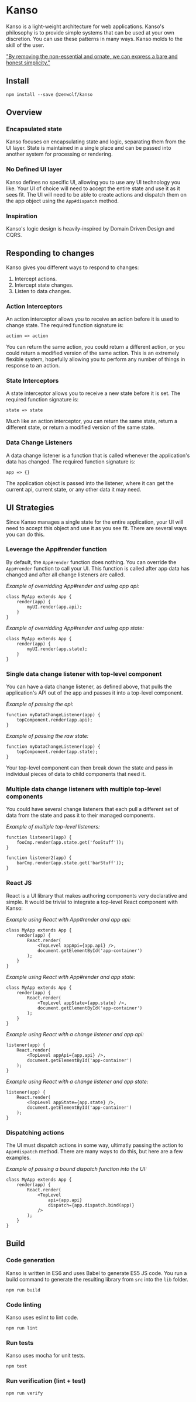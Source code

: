 Kanso
============================================================

Kanso is a light-weight architecture for web applications. Kanso's philosophy is to provide simple systems that can be used at your own discretion. You can use these patterns in many ways. Kanso molds to the skill of the user.

["By removing the non-essential and ornate, we can express a bare and honest simplicity."](http://web.archive.org/web/20120225201014/http://aentan.com/design/wabi-sabi-and-japanese-aesthetics/)


Install
------------------------------------------------------------

    npm install --save @zenwolf/kanso


Overview
------------------------------------------------------------

### Encapsulated state
Kanso focuses on encapsulating state and logic, separating them from the UI layer. State is maintained in a single place and can be passed into another system for processing
or rendering.

### No Defined UI layer
Kanso defines no specific UI, allowing you to use any UI technology you like. Your UI of choice will need to accept the entire state and use it as it sees fit. The UI will need to be able to create actions and dispatch them on the app object using the `App#dispatch` method.

### Inspiration
Kanso's logic design is heavily-inspired by Domain Driven Design and CQRS.


Responding to changes
------------------------------------------------------------

Kanso gives you different ways to respond to changes:

1. Intercept actions.
2. Intercept state changes.
3. Listen to data changes.

### Action Interceptors
An action interceptor allows you to receive an action before it is used to change state. The required function signature is:

    action => action

You can return the same action, you could return a different action, or you could return a modified version of the same action. This is an extremely flexible system, hopefully allowing you to perform any number of things in response to an action.

### State Interceptors
A state interceptor allows you to receive a new state before it is set. The required function signature is:

    state => state

Much like an action interceptor, you can return the same state, return a different state, or return a modified version of the same state.

### Data Change Listeners
A data change listener is a function that is called whenever the application's data has changed. The required function signature is:

    app => {}

The application object is passed into the listener, where it can get the current api, current state, or any other data it may need.


UI Strategies
------------------------------------------------------------

Since Kanso manages a single state for the entire application, your UI will need to accept this object and use it as you see fit. There are several ways you can do this.

### Leverage the App#render function
By default, the `App#render` function does nothing. You can override the `App#render` function to call your UI. This function is called after app data has changed and after all change listeners are called.

_Example of overridding App#render and using app api:_

    class MyApp extends App {
        render(app) {
            myUI.render(app.api);
        }
    }

_Example of overridding App#render and using app state:_

    class MyApp extends App {
        render(app) {
            myUI.render(app.state);
        }
    }

### Single data change listener with top-level component
You can have a data change listener, as defined above, that pulls the application's API out of the app and passes it into a top-level component.

_Example of passing the api:_

    function myDataChangeListener(app) {
        topComponent.render(app.api);
    }

_Example of passing the raw state:_

    function myDataChangeListener(app) {
        topComponent.render(app.state);
    }

Your top-level component can then break down the state and pass in individual pieces of data to child components that need it.

### Multiple data change listeners with multiple top-level components
You could have several change listeners that each pull a different set of data from the state and pass it to their managed components.

_Example of multiple top-level listeners:_

    function listener1(app) {
        fooCmp.render(app.state.get('fooStuff'));
    }
    
    function listener2(app) {
        barCmp.render(app.state.get('barStuff'));
    }

### React JS
React is a UI library that makes authoring components very declarative and simple. It would be trivial to integrate a top-level React component with Kanso:

_Example using React with App#render and app api:_

    class MyApp extends App {
        render(app) {
            React.render(
                <TopLevel appApi={app.api} />,
                document.getElementById('app-container')
            );
        }
    }

_Example using React with App#render and app state:_

    class MyApp extends App {
        render(app) {
            React.render(
                <TopLevel appState={app.state} />,
                document.getElementById('app-container')
            );
        }
    }

_Example using React with a change listener and app api:_

    listener(app) {
        React.render(
            <TopLevel appApi={app.api} />,
            document.getElementById('app-container')
        );
    }

_Example using React with a change listener and app state:_

    listener(app) {
        React.render(
            <TopLevel appState={app.state} />,
            document.getElementById('app-container')
        );
    }

### Dispatching actions
The UI must dispatch actions in some way, ultimatly passing the action to `App#dispatch` method. There are many ways to do this, but here are a few examples.

_Example of passing a bound dispatch function into the UI:_

    class MyApp extends App {
        render(app) {
            React.render(
                <TopLevel
                    api={app.api}
                    dispatch={app.dispatch.bind(app)}
                />
            );
        }
    }

Build
------------------------------------------------------------

### Code generation
Kanso is written in ES6 and uses Babel to generate ES5 JS code. You run a build command to generate the resulting library from `src` into the `lib` folder.

    npm run build

### Code linting
Kanso uses eslint to lint code.

    npm run lint

### Run tests
Kanso uses mocha for unit tests.

    npm test

### Run verification (lint + test)

    npm run verify
